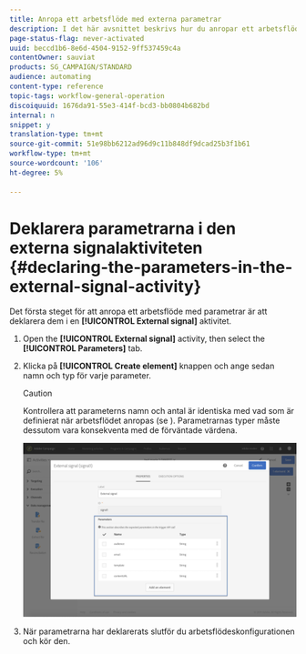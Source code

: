 ```yaml
---
title: Anropa ett arbetsflöde med externa parametrar
description: I det här avsnittet beskrivs hur du anropar ett arbetsflöde med externa parametrar.
page-status-flag: never-activated
uuid: beccd1b6-8e6d-4504-9152-9ff537459c4a
contentOwner: sauviat
products: SG_CAMPAIGN/STANDARD
audience: automating
content-type: reference
topic-tags: workflow-general-operation
discoiquuid: 1676da91-55e3-414f-bcd3-bb0804b682bd
internal: n
snippet: y
translation-type: tm+mt
source-git-commit: 51e98bb6212ad96d9c11b848df9dcad25b3f1b61
workflow-type: tm+mt
source-wordcount: '106'
ht-degree: 5%

---
```



# Deklarera parametrarna i den externa signalaktiviteten {#declaring-the-parameters-in-the-external-signal-activity}

Det första steget för att anropa ett arbetsflöde med parametrar är att deklarera dem i en **[!UICONTROL External signal]** aktivitet.

1. Open the **[!UICONTROL External signal]** activity, then select the **[!UICONTROL Parameters]** tab.
1. Klicka på **[!UICONTROL Create element]** knappen och ange sedan namn och typ för varje parameter.

   >[!CAUTION]
   >
   >Kontrollera att parameterns namn och antal är identiska med vad som är definierat när arbetsflödet anropas (se [](../../automating/using/defining-parameters-calling-workflow.md)). Parametrarnas typer måste dessutom vara konsekventa med de förväntade värdena.

   ![](assets/extsignal_declaringparameters_1.png)

1. När parametrarna har deklarerats slutför du arbetsflödeskonfigurationen och kör den.
